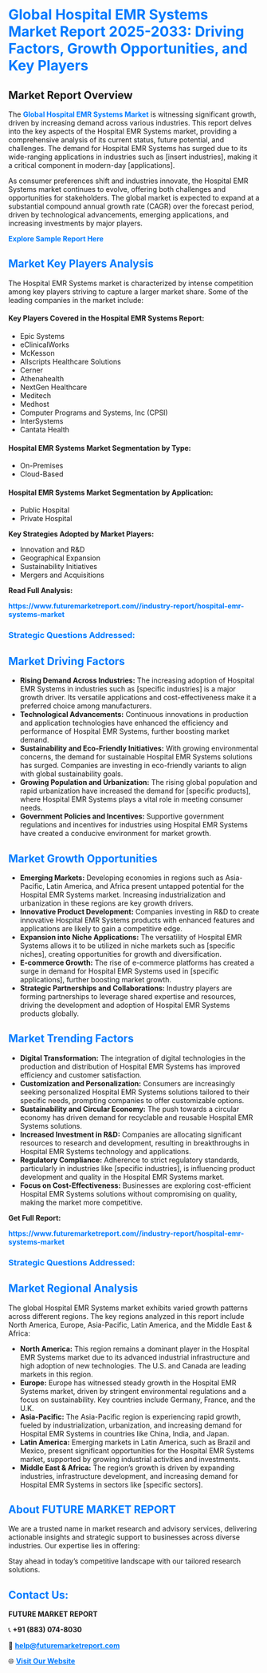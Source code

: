 <h1 style="color: #007BFF;">Global Hospital EMR Systems Market Report 2025-2033: Driving Factors, Growth Opportunities, and Key Players</h1>

<section id="overview">
<h2>Market Report Overview</h2>
<p>The <a href="https://www.futuremarketreport.com//industry-report/hospital-emr-systems-market" style="color: #007BFF; text-decoration: none;"><strong>Global Hospital EMR Systems Market</strong></a> is witnessing significant growth, driven by increasing demand across various industries. This report delves into the key aspects of the Hospital EMR Systems market, providing a comprehensive analysis of its current status, future potential, and challenges. The demand for Hospital EMR Systems has surged due to its wide-ranging applications in industries such as [insert industries], making it a critical component in modern-day [applications].</p>
<p>As consumer preferences shift and industries innovate, the Hospital EMR Systems market continues to evolve, offering both challenges and opportunities for stakeholders. The global market is expected to expand at a substantial compound annual growth rate (CAGR) over the forecast period, driven by technological advancements, emerging applications, and increasing investments by major players.</p>
</section>

<section id="overview">
<p><a href="https://www.futuremarketreport.com//request-sample/reportId=52029" style="color: #007BFF; text-decoration: none;"><strong>Explore Sample Report Here</strong></a></p>
</section>

<section id="key-players">
<h2 style="color: #007BFF;">Market Key Players Analysis</h2>
<p>The Hospital EMR Systems market is characterized by intense competition among key players striving to capture a larger market share. Some of the leading companies in the market include:</p>
<h4>Key Players Covered in the Hospital EMR Systems Report:</h4>
<ul><li>Epic Systems</li><li>eClinicalWorks</li><li>McKesson</li><li>Allscripts Healthcare Solutions</li><li>Cerner</li><li>Athenahealth</li><li>NextGen Healthcare</li><li>Meditech</li><li>Medhost</li><li>Computer Programs and Systems, Inc (CPSI)</li><li>InterSystems</li><li>Cantata Health</li></ul>
<h4>Hospital EMR Systems Market Segmentation by Type:</h4>
<ul><li>On-Premises</li><li>Cloud-Based</li></ul>

<h4>Hospital EMR Systems Market Segmentation by Application:</h4>
<ul><li>Public Hospital</li><li>Private Hospital</li></ul>
<p><strong>Key Strategies Adopted by Market Players:</strong></p>
<ul>
<li>Innovation and R&D</li>
<li>Geographical Expansion</li>
<li>Sustainability Initiatives</li>
<li>Mergers and Acquisitions</li>
</ul>
</section>

<section>
<p><strong>Read Full Analysis: </strong></p><a href="https://www.futuremarketreport.com//industry-report/hospital-emr-systems-market" style="color: #007BFF; text-decoration: none;"><strong>https://www.futuremarketreport.com//industry-report/hospital-emr-systems-market</strong></a>
<h3 style="color: #007BFF;">Strategic Questions Addressed:</h3>
</section>

<section id="driving-factors">
<h2 style="color: #007BFF;">Market Driving Factors</h2>
<ul>
<li><strong>Rising Demand Across Industries:</strong> The increasing adoption of Hospital EMR Systems in industries such as [specific industries] is a major growth driver. Its versatile applications and cost-effectiveness make it a preferred choice among manufacturers.</li>
<li><strong>Technological Advancements:</strong> Continuous innovations in production and application technologies have enhanced the efficiency and performance of Hospital EMR Systems, further boosting market demand.</li>
<li><strong>Sustainability and Eco-Friendly Initiatives:</strong> With growing environmental concerns, the demand for sustainable Hospital EMR Systems solutions has surged. Companies are investing in eco-friendly variants to align with global sustainability goals.</li>
<li><strong>Growing Population and Urbanization:</strong> The rising global population and rapid urbanization have increased the demand for [specific products], where Hospital EMR Systems plays a vital role in meeting consumer needs.</li>
<li><strong>Government Policies and Incentives:</strong> Supportive government regulations and incentives for industries using Hospital EMR Systems have created a conducive environment for market growth.</li>
</ul>
</section>

<section id="growth-opportunities">
<h2 style="color: #007BFF;">Market Growth Opportunities</h2>
<ul>
<li><strong>Emerging Markets:</strong> Developing economies in regions such as Asia-Pacific, Latin America, and Africa present untapped potential for the Hospital EMR Systems market. Increasing industrialization and urbanization in these regions are key growth drivers.</li>
<li><strong>Innovative Product Development:</strong> Companies investing in R&D to create innovative Hospital EMR Systems products with enhanced features and applications are likely to gain a competitive edge.</li>
<li><strong>Expansion into Niche Applications:</strong> The versatility of Hospital EMR Systems allows it to be utilized in niche markets such as [specific niches], creating opportunities for growth and diversification.</li>
<li><strong>E-commerce Growth:</strong> The rise of e-commerce platforms has created a surge in demand for Hospital EMR Systems used in [specific applications], further boosting market growth.</li>
<li><strong>Strategic Partnerships and Collaborations:</strong> Industry players are forming partnerships to leverage shared expertise and resources, driving the development and adoption of Hospital EMR Systems products globally.</li>
</ul>
</section>

<section id="trending-factors">
<h2 style="color: #007BFF;">Market Trending Factors</h2>
<ul>
<li><strong>Digital Transformation:</strong> The integration of digital technologies in the production and distribution of Hospital EMR Systems has improved efficiency and customer satisfaction.</li>
<li><strong>Customization and Personalization:</strong> Consumers are increasingly seeking personalized Hospital EMR Systems solutions tailored to their specific needs, prompting companies to offer customizable options.</li>
<li><strong>Sustainability and Circular Economy:</strong> The push towards a circular economy has driven demand for recyclable and reusable Hospital EMR Systems solutions.</li>
<li><strong>Increased Investment in R&D:</strong> Companies are allocating significant resources to research and development, resulting in breakthroughs in Hospital EMR Systems technology and applications.</li>
<li><strong>Regulatory Compliance:</strong> Adherence to strict regulatory standards, particularly in industries like [specific industries], is influencing product development and quality in the Hospital EMR Systems market.</li>
<li><strong>Focus on Cost-Effectiveness:</strong> Businesses are exploring cost-efficient Hospital EMR Systems solutions without compromising on quality, making the market more competitive.</li>
</ul>
</section>

<section>
<p><strong>Get Full Report: </strong></p><a href="https://www.futuremarketreport.com//industry-report/hospital-emr-systems-market" style="color: #007BFF; text-decoration: none;"><strong>https://www.futuremarketreport.com//industry-report/hospital-emr-systems-market</strong></a>
<h3 style="color: #007BFF;">Strategic Questions Addressed:</h3>
</section>


<section id="regional-analysis">
<h2 style="color: #007BFF;">Market Regional Analysis</h2>
<p>The global Hospital EMR Systems market exhibits varied growth patterns across different regions. The key regions analyzed in this report include North America, Europe, Asia-Pacific, Latin America, and the Middle East & Africa:</p>
<ul>
<li><strong>North America:</strong> This region remains a dominant player in the Hospital EMR Systems market due to its advanced industrial infrastructure and high adoption of new technologies. The U.S. and Canada are leading markets in this region.</li>
<li><strong>Europe:</strong> Europe has witnessed steady growth in the Hospital EMR Systems market, driven by stringent environmental regulations and a focus on sustainability. Key countries include Germany, France, and the U.K.</li>
<li><strong>Asia-Pacific:</strong> The Asia-Pacific region is experiencing rapid growth, fueled by industrialization, urbanization, and increasing demand for Hospital EMR Systems in countries like China, India, and Japan.</li>
<li><strong>Latin America:</strong> Emerging markets in Latin America, such as Brazil and Mexico, present significant opportunities for the Hospital EMR Systems market, supported by growing industrial activities and investments.</li>
<li><strong>Middle East & Africa:</strong> The region’s growth is driven by expanding industries, infrastructure development, and increasing demand for Hospital EMR Systems in sectors like [specific sectors].</li>
</ul>
</section>

<footer>
<h2 style="color: #007BFF;">About FUTURE MARKET REPORT</h2>
<p>We are a trusted name in market research and advisory services, delivering actionable insights and strategic support to businesses across diverse industries. Our expertise lies in offering:</p>

<p>Stay ahead in today’s competitive landscape with our tailored research solutions.</p>

<h2 style="color: #007BFF;">Contact Us:</h2>
<p><strong>FUTURE MARKET REPORT</strong></p>
<p>📞 <strong>+91 (883) 074-8030</strong></p>
<p>📧 <strong><a href="mailto:help@futuremarketreport.com" style="color: #007BFF;">help@futuremarketreport.com</a></strong></p>
<p>🌐 <strong><a href="https://www.futuremarketreport.com/" style="color: #007BFF;">Visit Our Website</a></strong></p>
</footer>